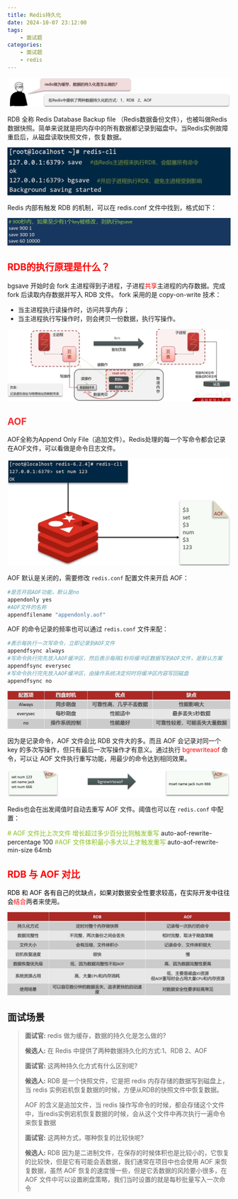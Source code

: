 ```yaml
---
title: Redis持久化
date: 2024-10-07 23:12:00
tags:
    - 面试题
categories:
    - 面试题
    - redis
---
```


![](../../../images/Java/面试题/redis/16.png)

RDB 全称 Redis Database Backup file （Redis数据备份文件），也被叫做Redis数据快照。简单来说就是把内存中的所有数据都记录到磁盘中。当Redis实例故障重启后，从磁盘读取快照文件，恢复数据。

![](../../../images/Java/面试题/redis/17.png)

Redis 内部有触发 RDB 的机制，可以在 redis.conf 文件中找到，格式如下：

![](../../../images/Java/面试题/redis/18.png)

## <font style="color:rgb(255, 0, 1);">RDB的执行原理是什么？</font>
bgsave 开始时会 fork 主进程得到子进程，子进程<font style="color:rgb(255, 0, 1);">共享</font>主进程的内存数据。完成 fork 后读取内存数据并写入 RDB 文件。
fork 采用的是 copy-on-write 技术：
- 当主进程执行读操作时，访问共享内存；
- 当主进程执行写操作时，则会拷贝一份数据，执行写操作。

![](../../../images/Java/面试题/redis/19.png)

## <font style="color:rgb(243, 50, 50);">AOF</font>
AOF全称为Append Only File（追加文件）。Redis处理的每一个写命令都会记录在AOF文件，可以看做是命令日志文件。

![](../../../images/Java/面试题/redis/20.png)

AOF 默认是关闭的，需要修改 `redis.conf` 配置文件来开启 AOF：

```makefile
#是否开启AOF功能，默认是no
appendonly yes
#AOF文件的名称
appendfilename "appendonly.aof"
```

AOF 的命令记录的频率也可以通过 `redis.conf` 文件来配：

```makefile
#表示每执行一次写命令，立即记录到AOF文件
appendfsync always
#写命令执行完先放入AOF缓冲区，然后表示每隔1秒将缓冲区数据写到AOF文件，是默认方案
appendfsync everysec
#写命令执行完先放入AOF缓冲区，由操作系统决定何时将缓冲区内容写回磁盘
appendfsync no
```

![](../../../images/Java/面试题/redis/21.png)

因为是记录命令，AOF 文件会比 RDB 文件大的多。而且 AOF 会记录对同一个 key 的多次写操作，但只有最后一次写操作才有意义。通过执行<font style="color:rgb(255, 0, 1);"> bgrewriteaof </font>命令，可以让 AOF 文件执行重写功能，用最少的命令达到相同效果。

![](../../../images/Java/面试题/redis/22.png)

Redis也会在出发阈值时自动去重写 AOF 文件。阈值也可以在 `redis.conf` 中配置：

<font style="color:rgb(135, 193, 32);"># AOF 文件比上次文件 增长超过多少百分比则触发重写</font>
auto-aof-rewrite-percentage 100
<font style="color:rgb(135, 193, 32);">#AOF 文件体积最小多大以上才触发重写</font>
auto-aof-rewrite-min-size 64mb

## <font style="color:rgb(255, 0, 1);">RDB 与 AOF 对比</font>
<font style="color:rgb(0, 0, 0);">RDB 和 AOF 各有自己的优缺点，如果对数据安全性要求较高，在实际开发中往往会</font><font style="color:rgb(255, 0, 1);">结合</font>两者来使用。

![](../../../images/Java/面试题/redis/23.png)

## 面试场景
> **面试官:** redis 做为缓存，数据的持久化是怎么做的?
>
> **候选人:** 在 Redis 中提供了两种数据持久化的方式:1、RDB 2、AOF
> 
> **面试官:** 这两种持久化方式有什么区别呢?
>
> **候选人:** RDB 是一个快照文件，它是把 redis 内存存储的数据写到磁盘上，当 redis 实例宕机恢复数据的时候，方便从RDB的快照文件中恢复数据。
> 
> AOF 的含义是追加文件，当 redis 操作写命令的时候，都会存储这个文件中，当redis实例宕机恢复数据的时候，会从这个文件中再次执行一遍命令来恢复数据
> 
> **面试官:** 这两种方式，哪种恢复的比较快呢?
> 
> **候选人:** RDB 因为是二进制文件，在保存的时候体积也是比较小的，它恢复的比较快，但是它有可能会丢数据，我们通常在项目中也会使用 AOF 来恢复数据，虽然 AOF 恢复的速度慢一些，但是它丢数据的风险要小很多，在 AOF 文件中可以设置刷盘策略，我们当时设置的就是每秒批量写入一次命令
